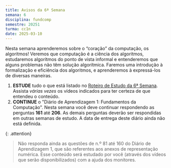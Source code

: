 ```yaml
---
title: Avisos da 6ª Semana
semana: 6
disciplina: fundcomp
semestre: 20251
turma: cc1n
date: 2025-03-10
---
```


Nesta semana aprenderemos sobre o “coração” da computação, os algoritmos!
Veremos que computação é a ciência dos algoritmos, estudaremos algoritmos do
ponto de vista informal e entenderemos que alguns problemas não têm solução
algorítmica. Faremos uma introdução à formalização e eficiência dos algoritmos,
e aprenderemos à expressá-los de diversas maneiras.

1. **ESTUDE** tudo o que está listado no [Roteiro de Estudo da 6ª
   Semana](/disciplinas/fundamentos_computacao/estudo/#re6sem). Assista *várias
   vezes* os vídeos indicados para ter certeza de que entendeu o conteúdo.
1. **CONTINUE** o "Diário de Aprendizagem 1: Fundamentos da Computação". Nesta
   semana você deve continuar respondendo as perguntas **161** até **206**. As
   demais perguntas deverão ser respondidas em outras semanas de estudo. A data
   de entrega deste diário ainda não está definida.

{: .attention}
> Não responda ainda as questões de n.º 81 até 160 do Diário de Aprendizagem 1,
> que são referentes aos anexos de representação numérica. Esse conteúdo será
> estudado por você (através dos vídeos que serão disponibilizados) com a ajuda
> dos monitores.
